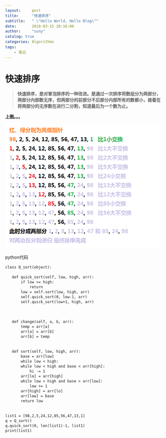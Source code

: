 ```yaml
---
layout:     post
title:      "快速排序"
subtitle:   " \"Hello World, Hello Blog\""
date:       2018-03-15 20:16:00
author:     "suny"
catalog: true
categories: Algorithms
tags:
    - 笔记
---
```

# 快速排序

> **快速排序，是对冒泡排序的一种改进。是通过一次排序将数组分为两部分，两部分内部数无序，但两部分的前部分不后部分内部所有的数都小，接着在将两部分的无序数在进行二分割，知道最后为一个数为止。**

**上图。。。**

<img src="/img/QuickSort.jpg"/>

python代码

	class Q_sort(object): 

	   def quick_sort(self, low, high, arr):
	       if low >= high:
	           return
	       low = self.sort(low, high, arr)
	       self.quick_sort(0, low-1, arr)
	       self.quick_sort(low+1, high, arr)
	
	       
	       
	   def change(self, a, b, arr):
	       temp = arr[a]
	       arr[a] = arr[b]
	       arr[b] = temp
	
	
	   def sort(self, low, high, arr):
	       base = arr[low]
	       while low < high:
		   while low < high and base < arr[high]:
		       hi -= 1
		   arr[lo] = arr[high]
		   while low < high and base > arr[low]:
		       low += 1
		   arr[high] = arr[lo]
	       arr[low] = base
	       return low

      
	list1 = [98,2,5,24,12,85,56,47,13,1]               
	q = Q_sort()
	q.quick_sort(0, len(list1)-1, list1)
	print(list1)



